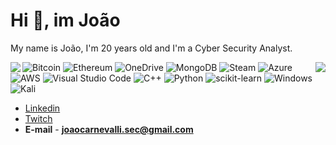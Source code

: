 # Hi 🖖, im João 
My name is João, I'm 20 years old and I'm a Cyber Security Analyst. 

<img align="left" src="https://github-readme-stats.vercel.app/api?username=joaocarnevalli&show_icons=true&theme=blue-green" />

<img align="right" src="https://github-readme-stats.vercel.app/api/top-langs/?username=joaocarnevalli&layout=compact)](https://github.com/anuraghazra/github-readme-stats" />

![Bitcoin](https://img.shields.io/badge/Bitcoin-000?style=for-the-badge&logo=bitcoin&logoColor=white)
![Ethereum](https://img.shields.io/badge/Ethereum-3C3C3D?style=for-the-badge&logo=Ethereum&logoColor=white)
![OneDrive](https://img.shields.io/badge/OneDrive-white?style=for-the-badge&logo=Microsoft%20OneDrive&logoColor=0078D4)
![MongoDB](https://img.shields.io/badge/MongoDB-%234ea94b.svg?style=for-the-badge&logo=mongodb&logoColor=white)
![Steam](https://img.shields.io/badge/steam-%23000000.svg?style=for-the-badge&logo=steam&logoColor=white)
![Azure](https://img.shields.io/badge/azure-%230072C6.svg?style=for-the-badge&logo=microsoftazure&logoColor=white)
![AWS](https://img.shields.io/badge/AWS-%23FF9900.svg?style=for-the-badge&logo=amazon-aws&logoColor=white)
![Visual Studio Code](https://img.shields.io/badge/Visual%20Studio%20Code-0078d7.svg?style=for-the-badge&logo=visual-studio-code&logoColor=white)
![C++](https://img.shields.io/badge/c++-%2300599C.svg?style=for-the-badge&logo=c%2B%2B&logoColor=white)
![Python](https://img.shields.io/badge/python-3670A0?style=for-the-badge&logo=python&logoColor=ffdd54)
![scikit-learn](https://img.shields.io/badge/scikit--learn-%23F7931E.svg?style=for-the-badge&logo=scikit-learn&logoColor=white)
![Windows](https://img.shields.io/badge/Windows-0078D6?style=for-the-badge&logo=windows&logoColor=white)
![Kali](https://img.shields.io/badge/Kali-268BEE?style=for-the-badge&logo=kalilinux&logoColor=white)

- [Linkedin](https://www.linkedin.com/in/joaopedrozobollicarnevalli/)
- [Twitch](https://www.twitch.tv/1joaolight)
- **E-mail** -  **joaocarnevalli.sec@gmail.com**
